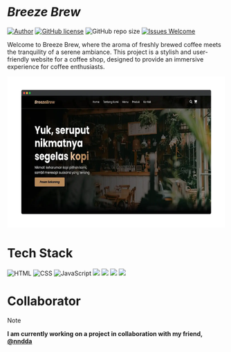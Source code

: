# _Breeze Brew_ 
[![Author](http://img.shields.io/badge/author-@Zevhys-blue.svg)](https://www.linkedin.com/in/rakha-djauhari/) [![GitHub license](https://img.shields.io/github/license/Zevhys/Kedai-Kopi)](https://github.com/Zevhys/Kedai-Kopi/blob/main/LICENSE) ![GitHub repo size](https://img.shields.io/github/repo-size/Zevhys/Kedai-Kopi) [![Issues Welcome](https://img.shields.io/badge/issues-welcome-brightgreen.svg)](https://github.com/Zevhys/Kedai-Kopi/issues)

Welcome to Breeze Brew, where the aroma of freshly brewed coffee meets the tranquility of a serene ambiance. This project is a stylish and user-friendly website for a coffee shop, designed to provide an immersive experience for coffee enthusiasts.

<div align="center">
  <img src="preview.webp" height="350px">
</div>

# Tech Stack
![HTML](https://img.shields.io/badge/HTML-E34F26?style=flat-square&logo=html5&logoColor=ffffff)
![CSS](https://img.shields.io/badge/CSS-1572B6?style=flat-square&logo=css3&logoColor=ffffff)
![JavaScript](https://img.shields.io/badge/JavaScript-F7DF1E?style=flat-square&logo=javascript&logoColor=000000)
![](https://img.shields.io/badge/Font%20Awesome-528DD7?style=flat-square&logo=fontawesome&logoColor=ffffff) 
![](https://img.shields.io/badge/Google%20Fonts-4285F4?style=flat-square&logo=googlefonts&logoColor=ffffff) 
![](https://img.shields.io/badge/Google%20Sheets-34A853?style=flat-square&logo=googlesheets&logoColor=ffffff)
![](https://img.shields.io/badge/Google%20Maps-4285F4?style=flat-square&logo=googlemaps&logoColor=ffffff)

# Collaborator
> [!NOTE]  
> <b>I am currently working on a project in collaboration with my friend, [@nndda](https://github.com/nndda)</b>

